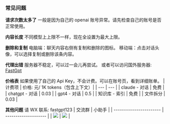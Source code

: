 ### 常见问题

**请求次数太多了**
一般是因为自己的 openai 账号异常。请先检查自己的账号是否正常使用。

**内容长度**
不同模型上上限不一样，现在全设置为最大上限。

**删除和复制**
电脑端：聊天内容右侧有复制和删除的图标。
移动端：点击对话头像，可以选择复制或删除该条内容。

**代理出错**
服务器不稳定，可以过一会儿再尝试。 或者可以访问国外服务器: [FastGpt](https://fastgpt.run/)

**价格表**
如果使用了自己的 Api Key，不会计费。可以在账号页，看到详细账单。
| 计费项 | 价格: 元/ 1K tokens（包含上下文）|
| --- | --- |
| claude - 对话 | 免费 |
| chatgpt - 对话 | 0.03 |
| gpt4 - 对话 | 0.5 |
| 知识库 - 索引 | 免费 |
| 文件拆分 | 0.03 |

**其他问题**
请 WX 联系: fastgpt123
| 交流群 | 小助手 |
| ----------------------- | -------------------- |
| ![](/imgs/wxqun300.jpg) | ![](/imgs/wx300.jpg) |
